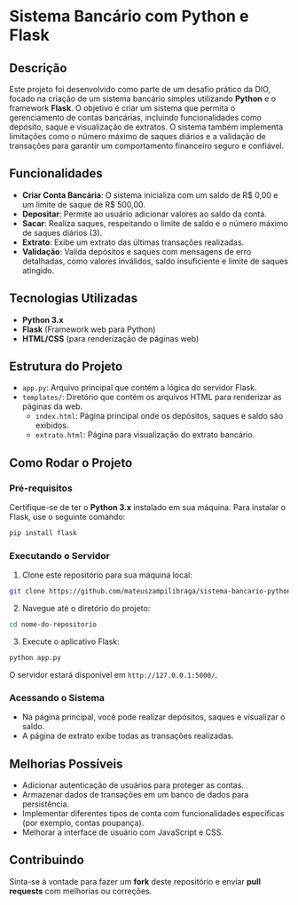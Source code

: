 # Sistema Bancário com Python e Flask

## Descrição

Este projeto foi desenvolvido como parte de um desafio prático da DIO, focado na criação de um sistema bancário simples utilizando **Python** e o framework **Flask**. O objetivo é criar um sistema que permita o gerenciamento de contas bancárias, incluindo funcionalidades como depósito, saque e visualização de extratos. O sistema também implementa limitações como o número máximo de saques diários e a validação de transações para garantir um comportamento financeiro seguro e confiável.

## Funcionalidades

- **Criar Conta Bancária**: O sistema inicializa com um saldo de R$ 0,00 e um limite de saque de R$ 500,00.
- **Depositar**: Permite ao usuário adicionar valores ao saldo da conta.
- **Sacar**: Realiza saques, respeitando o limite de saldo e o número máximo de saques diários (3).
- **Extrato**: Exibe um extrato das últimas transações realizadas.
- **Validação**: Valida depósitos e saques com mensagens de erro detalhadas, como valores inválidos, saldo insuficiente e limite de saques atingido.

## Tecnologias Utilizadas

- **Python 3.x**
- **Flask** (Framework web para Python)
- **HTML/CSS** (para renderização de páginas web)

## Estrutura do Projeto

- `app.py`: Arquivo principal que contém a lógica do servidor Flask.
- `templates/`: Diretório que contém os arquivos HTML para renderizar as páginas da web.
  - `index.html`: Página principal onde os depósitos, saques e saldo são exibidos.
  - `extrato.html`: Página para visualização do extrato bancário.
  
## Como Rodar o Projeto

### Pré-requisitos

Certifique-se de ter o **Python 3.x** instalado em sua máquina. Para instalar o Flask, use o seguinte comando:

```bash
pip install flask
```

### Executando o Servidor

1. Clone este repositório para sua máquina local:

```bash
git clone https://github.com/mateuszampilibraga/sistema-bancario-python.git
```

2. Navegue até o diretório do projeto:

```bash
cd nome-do-repositorio
```

3. Execute o aplicativo Flask:

```bash
python app.py
```

O servidor estará disponível em `http://127.0.0.1:5000/`.

### Acessando o Sistema

- Na página principal, você pode realizar depósitos, saques e visualizar o saldo.
- A página de extrato exibe todas as transações realizadas.

## Melhorias Possíveis

- Adicionar autenticação de usuários para proteger as contas.
- Armazenar dados de transações em um banco de dados para persistência.
- Implementar diferentes tipos de conta com funcionalidades específicas (por exemplo, contas poupança).
- Melhorar a interface de usuário com JavaScript e CSS.

## Contribuindo

Sinta-se à vontade para fazer um **fork** deste repositório e enviar **pull requests** com melhorias ou correções.